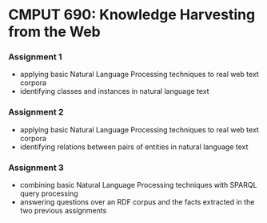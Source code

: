 # CMPUT 690: Knowledge Harvesting from the Web

### Assignment 1

- applying basic Natural Language Processing techniques to real web text corpora
- identifying classes and instances in natural language text

### Assignment 2

- applying basic Natural Language Processing techniques to real web text corpora
- identifying relations between pairs of entities in natural language text

### Assignment 3

- combining basic Natural Language Processing techniques with SPARQL query processing
- answering questions over an RDF corpus and the facts extracted in the two previous assignments

